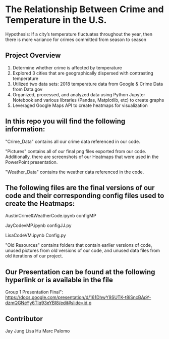 # The Relationship Between Crime and Temperature in the U.S. 

Hypothesis: If a city’s temperature fluctuates  throughout the year, then there is more variance for crimes committed from season to season

Project Overview
-----
1. Determine whether crime is affected by temperature
2. Explored 3 cities that are geographically dispersed with contrasting temperature
3. Utilized two data sets: 
   2018 temperature data from Google & Crime Data from Data.gov
4. Organized, processed, and analyzed data using Python Jupyter Notebook and various libraries (Pandas, Matplotlib, etc) to create graphs
5. Leveraged Google Maps API to create heatmaps for visualization

In this repo you will find the following information:
-----
"Crime_Data" contains all our crime data referenced in our code.

"Pictures" contains all of our final png files exported from our code.
Additionally, there are screenshots of our Heatmaps that were used
in the PowerPoint presentation.

"Weather_Data" contains the weather data referenced in the code.

The following files are the final versions of our code and their corresponding config files used to create the Heatmaps:
------
AustinCrime&WeatherCode.ipynb
configMP

JayCodevMP.ipynb
configJJ.py

LisaCodeVM.ipynb
Config.py

"Old Resources" contains folders that contain earlier versions of code, 
unused pictures from old versions of our code, and unused data files 
from old iterations of our project.

Our Presentation can be found at the following hyperlink or is available in the file
-------
Group 1 Presentation Final":
https://docs.google.com/presentation/d/161DhwY9SUTK-t8iSncBApY-dzmQGNeYy6Tlq93eYBI8/edit#slide=id.p

Contributor
-----
Jay Jung
Lisa Hu
Marc Palomo


